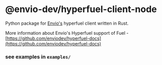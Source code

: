 # @envio-dev/hyperfuel-client-node

Python package for [Envio's](https://envio.dev/) hyperfuel client written in Rust.

More information about Envio's Hyperfuel support of Fuel - [https://github.com/enviodev/hyperfuel-docs](https://github.com/enviodev/hyperfuel-docs)

### see examples in `examples/`
